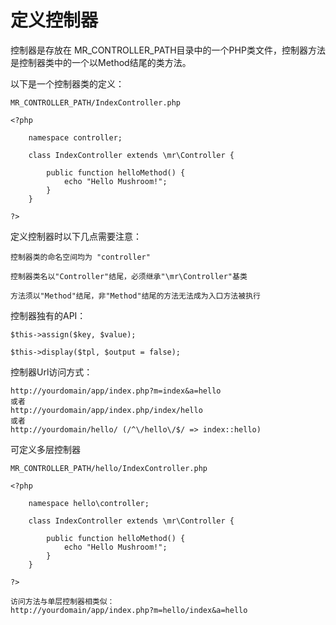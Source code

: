 定义控制器
===

控制器是存放在 MR_CONTROLLER_PATH目录中的一个PHP类文件，控制器方法是控制器类中的一个以Method结尾的类方法。

以下是一个控制器类的定义：

    MR_CONTROLLER_PATH/IndexController.php

    <?php

        namespace controller;

        class IndexController extends \mr\Controller {

            public function helloMethod() {
                echo "Hello Mushroom!";               
            }
        }

    ?>

定义控制器时以下几点需要注意：

    控制器类的命名空间均为 "controller" 

    控制器类名以"Controller"结尾，必须继承"\mr\Controller"基类

    方法须以"Method"结尾，非"Method"结尾的方法无法成为入口方法被执行

控制器独有的API：

    $this->assign($key, $value);

    $this->display($tpl, $output = false);

控制器Url访问方式：

    http://yourdomain/app/index.php?m=index&a=hello
    或者
    http://yourdomain/app/index.php/index/hello
    或者
    http://yourdomain/hello/ (/^\/hello\/$/ => index::hello)

可定义多层控制器

    MR_CONTROLLER_PATH/hello/IndexController.php

    <?php

        namespace hello\controller;

        class IndexController extends \mr\Controller {

            public function helloMethod() {
                echo "Hello Mushroom!";               
            }
        }

    ?>

    访问方法与单层控制器相类似：
    http://yourdomain/app/index.php?m=hello/index&a=hello

